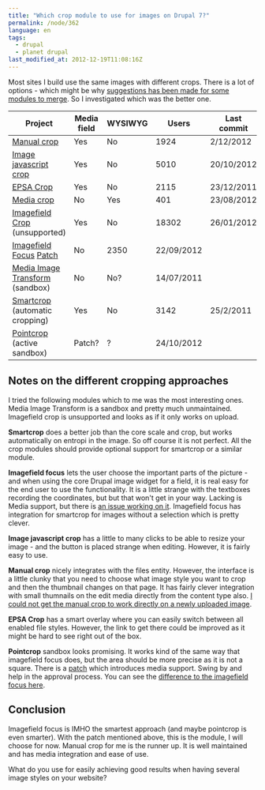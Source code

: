 ```yaml
---
title: "Which crop module to use for images on Drupal 7?"
permalink: /node/362
language: en
tags:
  - drupal
  - planet drupal
last_modified_at: 2012-12-19T11:08:16Z
---
```


Most sites I build use the same images with different crops. There is a lot of options - which might be why [suggestions has been made for some modules to merge](https://drupal.org/node/1491508). So I investigated which was the better one.

| Project | Media field | WYSIWYG | Users | Last commit |
|---------|-------------|---------|-------|-------------|
| [Manual crop](https://drupal.org/project/manual-crop) | Yes | No | 1924 | 2/12/2012 | 
| [Image javascript crop](https://drupal.org/project/imagecrop) | Yes | No| 5010 | 20/10/2012 | 
| [EPSA Crop](https://drupal.org/project/epsacrop) | Yes | No | 2115 | 23/12/2011 | 
| [Media crop](https://drupal.org/project/media_crop) | No | Yes | 401 | 23/08/2012 | 
| [Imagefield Crop](https://drupal.org/project/imagefield_crop) (unsupported) | Yes | No | 18302 | 26/01/2012 | 
| [Imagefield Focus](https://drupal.org/project/imagefield_focus) [Patch](https://drupal.org/node/1781778) | No | 2350 | 22/09/2012 | 
| [Media Image Transform](https://drupal.org/sandbox/cocoloco/1090384) (sandbox) | No | No? | 14/07/2011 | 
| [Smartcrop](https://drupal.org/project/smartcrop) (automatic cropping) | Yes | No | 3142 | 25/2/2011 | 
| [Pointcrop](https://drupal.org/sandbox/OxideInteractive/1817208) (active sandbox) | Patch? | ? | 24/10/2012 | 

Notes on the different cropping approaches
------------------------------------------

I tried the following modules which to me was the most interesting ones. Media Image Transform is a sandbox and pretty much unmaintained. Imagefield crop is unsupported and looks as if it only works on upload.

**Smartcrop** does a better job than the core scale and crop, but works automatically on entropi in the image. So off course it is not perfect. All the crop modules should provide optional support for smartcrop or a similar module.

**Imagefield focus** lets the user choose the important parts of the picture - and when using the core Drupal image widget for a field, it is real easy for the end user to use the functionality. It is a little strange with the textboxes recording the coordinates, but but that won't get in your way. Lacking is Media support, but there is [an issue working on it](https://drupal.org/node/1781778). Imagefield focus has integration for smartcrop for images without a selection which is pretty clever.

**Image javascript crop** has a little to many clicks to be able to resize your image - and the button is placed strange when editing. However, it is fairly easy to use.

**Manual crop** nicely integrates with the files entity. However, the interface is a little clunky that you need to choose what image style you want to crop and then the thumbnail changes on that page. It has fairly clever integration with small thumnails on the edit media directly from the content type also. [I could not get the manual crop to work directly on a newly uploaded image](https://drupal.org/node/1868780).

**EPSA Crop** has a smart overlay where you can easily switch between all enabled file styles. However, the link to get there could be improved as it might be hard to see right out of the box.

**Pointcrop** sandbox looks promising. It works kind of the same way that imagefield focus does, but the area should be more precise as it is not a square. There is a [patch](https://drupal.org/node/1831570) which introduces media support. Swing by and help in the approval process. You can see the [difference to the imagefield focus here](https://drupal.org/node/1820260#comment-6698344).

Conclusion
----------

Imagefield focus is IMHO the smartest approach (and maybe pointcrop is even smarter). With the patch mentioned above, this is the module, I will choose for now. Manual crop for me is the runner up. It is well maintained and has media integration and ease of use.

What do you use for easily achieving good results when having several image styles on your website?
